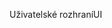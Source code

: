 <span data-ttu-id="2973e-101">Uživatelské rozhraní</span><span class="sxs-lookup"><span data-stu-id="2973e-101">UI</span></span>